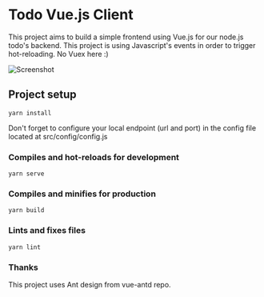 # Todo Vue.js Client

This project aims to build a simple frontend using Vue.js for our node.js todo's backend. This project is using Javascript's events in order to trigger hot-reloading. No Vuex here :)

![Screenshot](https://ibb.co/8D88C7L)


## Project setup
```
yarn install
```

Don't forget to configure your local endpoint (url and port) in the config file located at src/config/config.js 

### Compiles and hot-reloads for development
```
yarn serve
```

### Compiles and minifies for production
```
yarn build
```

### Lints and fixes files
```
yarn lint
```

### Thanks

This project uses Ant design from vue-antd repo. 
